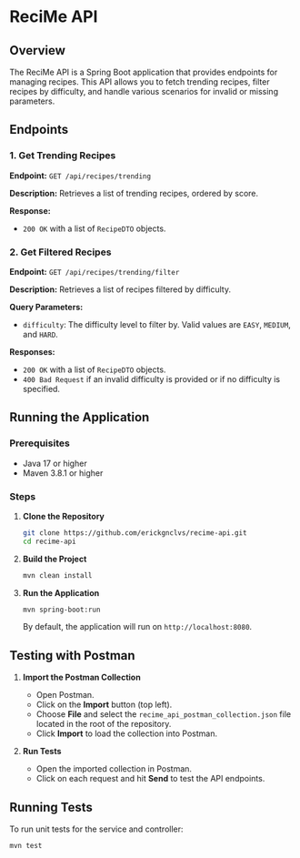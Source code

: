 # ReciMe API

## Overview

The ReciMe API is a Spring Boot application that provides endpoints for managing recipes. This API allows you to fetch trending recipes, filter recipes by difficulty, and handle various scenarios for invalid or missing parameters.

## Endpoints

### 1. Get Trending Recipes

**Endpoint:** `GET /api/recipes/trending`

**Description:** Retrieves a list of trending recipes, ordered by score.

**Response:** 
- `200 OK` with a list of `RecipeDTO` objects.

### 2. Get Filtered Recipes

**Endpoint:** `GET /api/recipes/trending/filter`

**Description:** Retrieves a list of recipes filtered by difficulty.

**Query Parameters:**
- `difficulty`: The difficulty level to filter by. Valid values are `EASY`, `MEDIUM`, and `HARD`.

**Responses:**
- `200 OK` with a list of `RecipeDTO` objects.
- `400 Bad Request` if an invalid difficulty is provided or if no difficulty is specified.

## Running the Application

### Prerequisites

- Java 17 or higher
- Maven 3.8.1 or higher

### Steps

1. **Clone the Repository**

   ```bash
   git clone https://github.com/erickgnclvs/recime-api.git
   cd recime-api
   ```

2. **Build the Project**

   ```bash
   mvn clean install
   ```

3. **Run the Application**

   ```bash
   mvn spring-boot:run
   ```

   By default, the application will run on `http://localhost:8080`.

## Testing with Postman

1. **Import the Postman Collection**

    - Open Postman.
    - Click on the **Import** button (top left).
    - Choose **File** and select the `recime_api_postman_collection.json` file located in the root of the repository.
    - Click **Import** to load the collection into Postman.

2. **Run Tests**

    - Open the imported collection in Postman.
    - Click on each request and hit **Send** to test the API endpoints.

## Running Tests

To run unit tests for the service and controller:

```bash
mvn test
```